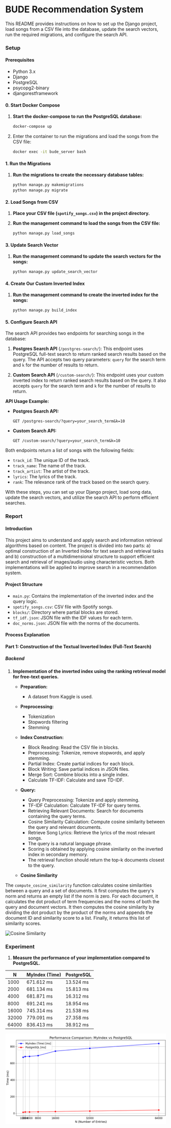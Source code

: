 # BUDE Recommendation System

This README provides instructions on how to set up the Django project,
load songs from a CSV file into the database, update the search vectors, 
run the required migrations, and configure the search API.

### Setup

#### Prerequisites

- Python 3.x
- Django
- PostgreSQL
- psycopg2-binary
- djangorestframework

#### 0. Start Docker Compose

1. **Start the docker-compose to run the PostgreSQL database:**

    ```sh
    docker-compose up
    ```

2. Enter the container to run the migrations and load the songs from the CSV file:

    ```sh
    docker exec -it bude_server bash
    ```

#### 1. Run the Migrations

1. **Run the migrations to create the necessary database tables:**

    ```sh
    python manage.py makemigrations
    python manage.py migrate
    ```

#### 2. Load Songs from CSV

1. **Place your CSV file (`spotify_songs.csv`) in the project directory.**

2. **Run the management command to load the songs from the CSV file:**

    ```sh
    python manage.py load_songs
    ```

#### 3. Update Search Vector

1. **Run the management command to update the search vectors for the songs:**

    ```sh
    python manage.py update_search_vector
    ```

#### 4. Create Our Custom Inverted Index

1. **Run the management command to create the inverted index for the songs:**

    ```sh
    python manage.py build_index
    ```

#### 5. Configure Search API

The search API provides two endpoints for searching songs in the database:

1. **Postgres Search API** (`/postgres-search/`): This endpoint uses PostgreSQL full-text search to return ranked search results based on the query. The API accepts two query parameters: `query` for the search term and `k` for the number of results to return.

2. **Custom Search API** (`/custom-search/`): This endpoint uses your custom inverted index to return ranked search results based on the query. It also accepts `query` for the search term and `k` for the number of results to return.

**API Usage Example:**

- **Postgres Search API:**

    ```
    GET /postgres-search/?query=your_search_term&k=10
    ```

- **Custom Search API:**

    ```
    GET /custom-search/?query=your_search_term&k=10
    ```

Both endpoints return a list of songs with the following fields:

- `track_id`: The unique ID of the track.
- `track_name`: The name of the track.
- `track_artist`: The artist of the track.
- `lyrics`: The lyrics of the track.
- `rank`: The relevance rank of the track based on the search query.

With these steps, you can set up your Django project, load song data, update the search vectors, and utilize the search API to perform efficient searches.

### Report

#### Introduction

This project aims to understand and apply search and information retrieval algorithms based on content. 
The project is divided into two parts: 
a) optimal construction of an Inverted Index for text search and retrieval tasks and 
b) construction of a multidimensional structure to support efficient search and
retrieval of images/audio using characteristic vectors. 
Both implementations will be applied to improve search in a recommendation system.

#### Project Structure

- `main.py`: Contains the implementation of the inverted index and the query logic.
- `spotify_songs.csv`: CSV file with Spotify songs.
- `blocks/`: Directory where partial blocks are stored.
- `tf_idf.json`: JSON file with the IDF values for each term.
- `doc_norms.json`: JSON file with the norms of the documents.

#### Process Explanation

#### Part 1: Construction of the Textual Inverted Index (Full-Text Search)

##### Backend

1. **Implementation of the inverted index using the ranking retrieval model for free-text queries.**
    - **Preparation:**
        - A dataset from Kaggle is used.
    - **Preprocessing:**
        - Tokenization
        - Stopwords filtering
        - Stemming
    - **Index Construction:**
        - Block Reading: Read the CSV file in blocks.
        - Preprocessing: Tokenize, remove stopwords, and apply stemming.
        - Partial Index: Create partial indices for each block.
        - Block Writing: Save partial indices in JSON files.
        - Merge Sort: Combine blocks into a single index.
        - Calculate TF-IDF: Calculate and save TD-IDF.

    - **Query:**
        - Query Preprocessing: Tokenize and apply stemming.
        - TF-IDF Calculation: Calculate TF-IDF for query terms.
        - Retrieving Relevant Documents: Search for documents containing the query terms.
        - Cosine Similarity Calculation: Compute cosine similarity between the query and relevant documents.
        - Retrieve Song Lyrics: Retrieve the lyrics of the most relevant songs.
        - The query is a natural language phrase.
        - Scoring is obtained by applying cosine similarity on the inverted index in secondary memory.
        - The retrieval function should return the top-k documents closest to the query.
     
    - **Cosine Similarity**

The `compute_cosine_similarity` function calculates cosine similarities between a query and a set of documents. It first computes the query's norm and returns an empty list if the norm is zero. For each document, it calculates the dot product of term frequencies and the norms of both the query and document vectors. It then computes the cosine similarity by dividing the dot product by the product of the norms and appends the document ID and similarity score to a list. Finally, it returns this list of similarity scores.

![Cosine Similarity](https://cdn.botpenguin.com/assets/website/Screenshot_2024_03_13_at_1_45_10_PM_8c008710ae.webp)

### Experiment

1. **Measure the performance of your implementation compared to PostgreSQL.**

| N  | MyIndex (Time) | PostgreSQL |
|----|----------------|-----------------------------|
| 1000  |671.612 ms|    13.524 ms  |
| 2000  |681.134 ms|    15.813 ms  |
| 4000  |681.871 ms|    16.312 ms  |
| 8000  |691.241 ms|    18.954 ms  |
| 16000 |745.314 ms|    21.538 ms  |
| 32000 |779.091 ms|    27.358 ms  |
| 64000 |836.413 ms|    38.912 ms  |

![Comparative Chart](images/img1.png)

